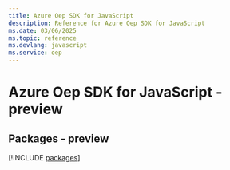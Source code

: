 ```yaml
---
title: Azure Oep SDK for JavaScript
description: Reference for Azure Oep SDK for JavaScript
ms.date: 03/06/2025
ms.topic: reference
ms.devlang: javascript
ms.service: oep
---
```

# Azure Oep SDK for JavaScript - preview
## Packages - preview
[!INCLUDE [packages](oep-index.md)]